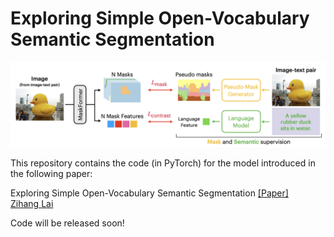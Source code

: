 # Exploring Simple Open-Vocabulary Semantic Segmentation

![Figure](figures/method.png)

This repository contains the code (in PyTorch) for the model introduced in the following paper:

Exploring Simple Open-Vocabulary Semantic Segmentation [[Paper]](https://arxiv.org/abs/2401.12217) \
[Zihang Lai](https://scholar.google.com/citations?user=31eXgMYAAAAJ&hl=en)


Code will be released soon!